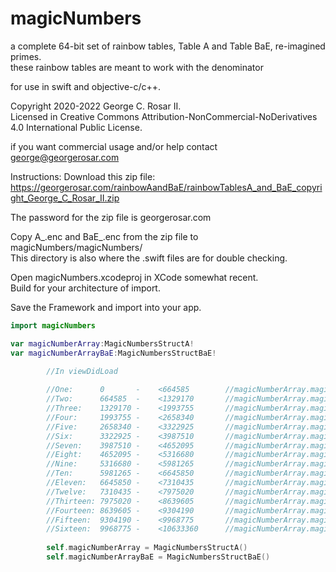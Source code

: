 # magicNumbers
 
a complete 64-bit set of rainbow tables, Table A and Table BaE, re-imagined primes.  
these rainbow tables are meant to work with the denominator

for use in swift and objective-c/c++.  

Copyright 2020-2022 George C. Rosar II.  
Licensed in Creative Commons Attribution-NonCommercial-NoDerivatives 4.0 International Public License.  

if you want commercial usage and/or help contact george@georgerosar.com


Instructions:
Download this zip file: https://georgerosar.com/rainbowAandBaE/rainbowTablesA_and_BaE_copyright_George_C_Rosar_II.zip


The password for the zip file is georgerosar.com 

Copy A_.enc and BaE_.enc from the zip file to magicNumbers/magicNumbers/    
This directory is also where the .swift files are for double checking.     

Open magicNumbers.xcodeproj in XCode somewhat recent.    
Build for your architecture of import.   

Save the Framework and import into your app.   

```swift
import magicNumbers
```

```swift
var magicNumberArray:MagicNumbersStructA!
var magicNumberArrayBaE:MagicNumbersStructBaE!
```

```swift
        //In viewDidLoad
        
        //One:      0       -    <664585        //magicNumberArray.magicNumbersSetOne
        //Two:      664585  -    <1329170       //magicNumberArray.magicNumbersSetTwo
        //Three:    1329170 -    <1993755       //magicNumberArray.magicNumbersSetThree
        //Four:     1993755 -    <2658340       //magicNumberArray.magicNumbersSetFour
        //Five:     2658340 -    <3322925       //magicNumberArray.magicNumbersSetFive
        //Six:      3322925 -    <3987510       //magicNumberArray.magicNumbersSetSix
        //Seven:    3987510 -    <4652095       //magicNumberArray.magicNumbersSetSeven
        //Eight:    4652095 -    <5316680       //magicNumberArray.magicNumbersSetEight
        //Nine:     5316680 -    <5981265       //magicNumberArray.magicNumbersSetNine
        //Ten:      5981265 -    <6645850       //magicNumberArray.magicNumbersSetTen
        //Eleven:   6645850 -    <7310435       //magicNumberArray.magicNumbersSetEleven
        //Twelve:   7310435 -    <7975020       //magicNumberArray.magicNumbersSetTwelve
        //Thirteen: 7975020 -    <8639605       //magicNumberArray.magicNumbersSetThirteen
        //Fourteen: 8639605 -    <9304190       //magicNumberArray.magicNumbersSetFourteen
        //Fifteen:  9304190 -    <9968775       //magicNumberArray.magicNumbersSetFifteen
        //Sixteen:  9968775 -    <10633360      //magicNumberArray.magicNumbersSetSixteen
        
        self.magicNumberArray = MagicNumbersStructA()
        self.magicNumberArrayBaE = MagicNumbersStructBaE()
```

